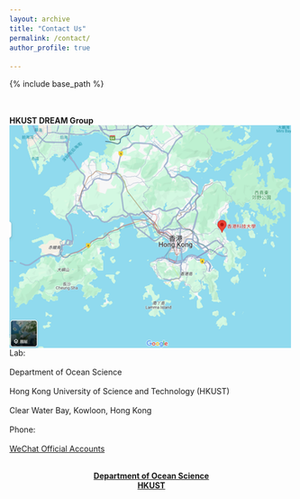 ```yaml
---
layout: archive
title: "Contact Us"
permalink: /contact/
author_profile: true

---
```


{% include base_path %}

<br/><br/>
**HKUST DREAM Group** <img style="float: left; padding-right: 15px;" src="/images/location.png" width="500"> 
<br/><br/>
Lab: 
<br/><br/>
Department of Ocean Science
<br/><br/>
Hong Kong University of Science and Technology (HKUST)
<br/><br/>
Clear Water Bay, Kowloon, Hong Kong
<br/><br/>
Phone: 
<br/><br/>
[WeChat Official Accounts](/images/WeChatOfficialAccounts.jpg)
<br/><br/>

<center>
  <b>
    <a href="https://oces.hkust.edu.hk/">Department of Ocean Science</a>
    <br/>
    <a href="https://hkust.edu.hk/">HKUST</a>
  </b>
</center>
